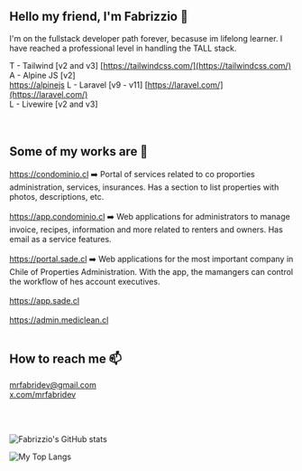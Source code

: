  ## Hello my friend, I'm Fabrizzio  👋

I'm on the fullstack developer path forever, becasuse im lifelong learner. 
I have reached a professional level in handling the TALL stack.

T - Tailwind [v2 and v3] [https://tailwindcss.com/](https://tailwindcss.com/)<br>
A - Alpine JS [v2]<br>[https://alpinejs](https://alpinejs.dev/)
L - Laravel [v9 - v11] [https://laravel.com/](https://laravel.com/)<br>
L - Livewire [v2 and v3]<br>
<br><br>


 ## Some of my works are  👷

https://condominio.cl ➡️ Portal of services related to co proporties administration, services, insurances. Has a section to list properties with photos, descriptions, etc. <br><br>
https://app.condominio.cl ➡️ Web applications for administrators to manage invoice, recipes, information and more related to renters and owners. Has email as a service features. <br><br>
https://portal.sade.cl ➡️ Web applications for the most important company in Chile of Properties Administration. With the app, the mamangers can control the workflow of hes account executives.<br><br>
https://app.sade.cl <br><br>
https://admin.mediclean.cl
<br><br>

## How to reach me 📫

[mrfabridev@gmail.com](mailto:mrfabridev@gmail.com) <br>
[x.com/mrfabridev](https://x.com/mrfabridev)

<br><br>

![Fabrizzio's GitHub stats](https://github-readme-stats.vercel.app/api?username=mrfabridev&show_icons=true)

![My Top Langs](https://github-readme-stats.vercel.app/api/top-langs/?username=mrfabridev&layout=compact)

<!-- ![trophy](https://github-profile-trophy.vercel.app/?username=mrfabridev) -->
